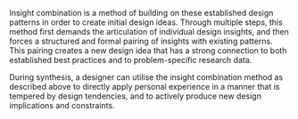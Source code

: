 Insight combination is a method of building on these established design patterns in order to create initial design ideas. Through multiple steps, this method first demands the articulation of individual design insights, and then forces a structured and formal pairing of insights with existing patterns. This pairing creates a new design idea that has a strong connection to both established best practices and to problem-specific research data.

During synthesis, a designer can utilise the insight combination method as described above to directly apply personal experience in a manner that is tempered by design tendencies, and to actively produce new design implications and constraints.